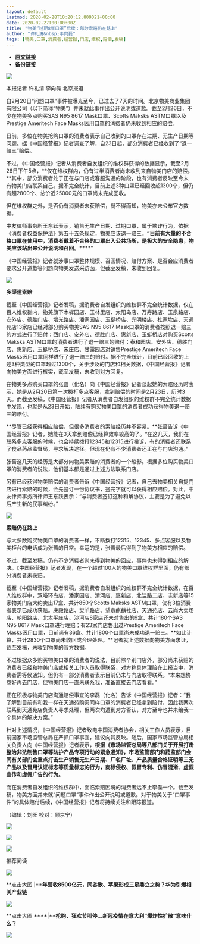 ```yaml
---
layout: default
Lastmod: 2020-02-28T10:20:12.809021+00:00
date: 2020-02-27T00:00:00Z
title: "物美“过期8年口罩”后续：部分索赔仍在路上"
author: "许礼清&nbsp;李向磊"
tags: [物美,口罩,消费者,经营报,门店,维权,赔偿,发稿]
---
```


* [**原文链接**](https://mp.weixin.qq.com/s/uExip1OWbU76LgdYUG5a8w)
* [**备份链接**](http://archive.is/Pu3EC)


![](/images/post/5fdb3f87f44cf8ae08d41ad1e0b84841.jpg)

本报记者 许礼清 李向磊 北京报道

自2月20日“问题口罩”事件被曝光至今，已过去了7天的时间。北京物美商业集团有限公司（以下简称“物美”）并未就此事作出公开说明或道歉。截至2月26日，不少在物美多点购买SAS N95 8617 Mask口罩、Scotts Maksks ASTM口罩以及Prestige Ameritech Face Masks医用口罩的消费者仍未收到相应的赔偿。

日前，多位在物美抢购口罩的消费者表示自己收到的口罩存在过期、无生产日期等问题。据《中国经营报》记者调查了解，自23日起，部分消费者已经收到了“退一赔三”赔偿。

不过，《中国经营报》记者从消费者自发组织的维权群获得的数据显示，截至2月26日下午5点，**仅在维权群内，仍有过半消费者尚未收到来自物美门店的赔偿。**其中，部分消费者处于正在与门店或客服沟通的阶段，也有消费者反映至今未有物美门店联系自己。据不完全统计，目前上述3种口罩已经回收超1300个，但仍有超2800个、总价近25000元的口罩尚未完成回收。

但在维权群之外，是否仍有消费者未获赔偿，尚不得而知，物美亦未公布官方数据。

中友律师事务所王东跃表示，销售无生产日期、过期口罩，属于欺诈行为，依据《消费者权益保护法》第五十五条规定，物美应该退一赔三。**“目前有大量的不合格口罩在使用中，消费者戴着不合格的口罩出入公共场所，是极大的安全隐患，物美应该站出来公开说明和召回。****”**

《中国经营报》记者就涉事口罩整体规模、召回情况、赔付方案、是否会应消费者要求公开道歉等问题向物美发送采访函，但截至发稿，未收到回复。

![](/images/post/bc3576ff279d80264ac4f6d7a60432f9.jpg)

**多渠道索赔**

截至《中国经营报》记者发稿，据消费者自发组织的维权群不完全统计数据，仅在百人维权群内，物美旗下木樨园店、玉林里店、太阳岛店、万寿路店、玉泉路店、安外店、德胜门店、增光路店、潘家园店、玉蜓桥店、光明楼店、杜家坎店、天通苑店13家店已经对部分购买物美SAS N95 8617 Mask口罩的消费者按照退一赔三的方式进行了赔付；西门店、安外店、德胜门店、惠新店、玉蜓桥店对购买Scotts Maksks ASTM口罩的消费者进行了退一赔三的赔付；泰和园店、安外店、德胜门店、惠新店、玉蜓桥店、宋庄店、甘露园店对销售Prestige Ameritech Face Masks医用口罩同样进行了退一赔三的赔付。据不完全统计，目前已经回收的上述3种类型的口罩超过1300个，关于涉及的门店和相关数据，《中国经营报》记者向物美方面进行核实，截至发稿，未收到对方回复。

在物美多点购买口罩的张蔷（化名）向《中国经营报》记者谈起她的索赔经历时表示，她是从2月20日第一次拨打多点客服，拿到赔偿的时间是2月23日，历时3天。而截至发稿，《中国经营报》记者从消费者自发组织的维权群不完全统计数据中发现，也就是从23日开始，陆续有购买物美口罩的消费者成功获得物美退一赔三的赔付。

**尽管已经获得相应赔偿，但很多消费者的索赔经历并不容易。**张蔷告诉《中国经营报》记者，她能在3天拿到赔偿已经算效率较高的了。“在这几天，我们在联系多点客服的时候，也会持续拨打12345和12315进行投诉，有的消费者还联系了食品药品监督局，寻求解决途径。但现在仍有不少消费者还正在与门店沟通。”

张蔷这几天的经历是大部分向物美索赔的消费者的一个缩影。根据多位购买物美口罩的消费者的说法，他们基本都是通过上述方法联系门店。

另有已经获得物美赔偿的消费者告诉《中国经营报》记者，自己去物美相关自提门店进行索赔的时候，会先签订一份协议书，签完字就可以获得相应赔偿。对此，中友律师事务所律师王东跃表示：“与消费者签订这种和解协议，主要是为了避免以后产生新的民事纠纷。”

![](/images/post/bc3576ff279d80264ac4f6d7a60432f9.jpg)

**索赔仍在路上**

与大多数购买物美口罩的消费者一样，不断拨打12315、12345、多点客服以及物美柜台的电话成为张蔷的日常。幸运的是，张蔷最后得到了物美方相应的赔偿。

不过，截至发稿，仍有不少消费者尚未得到物美的回应，事件也未得到相应的解决。《中国经营报》记者发现，在一个超过100人的物美口罩维权群里面，仍有部分消费者未获赔。

截至《中国经营报》记者发稿，据消费者自发组织的维权群不完全统计数据，在百人维权群中，双峪环岛店、潘家园店、清河店、惠新店、北洼路二店、志新店等15家物美门店大约卖出17盒、共计850个Scotts Maksks ASTM口罩，仅有3位消费者表示已成功获赔。庑殿路店、樊羊路店、望京麒麟社店、天通苑店、云岗大卖场店、朝阳路店、北太平庄店、沙河店8家店还未对售出的9盒、共计180个SAS N95 8617 Mask口罩进行理赔；有23家门店售出过Prestige Ameritech Face Masks医用口罩，目前尚有36盒、共计1800个口罩尚未成功退一赔三。**如此计算，共计2830个口罩尚未收回或合理处理。**记者就上述数据向物美方面求证，截至发稿，未收到物美的官方数据。

不过根据众多购买物美口罩的消费者的说法，目前除个别门店外，部分尚未获赔的消费者已经和物美门店或相关工作人员取得联系，对方称具体理赔在上报当中，消费者需等候通知。但仍有一部分消费者表示目前仍未与门店取得联系。“本来想协商好再去门店，但物美门店一直未联系我，准备直接去门店看看。”

正在积极与物美门店沟通赔偿事宜的李磊（化名）告诉《中国经营报》记者：“我了解到目前有和我一样在天通苑购买同样口罩的消费者已经拿到赔付，因此我两次联系到天通苑店负责人寻求处理，但两次均遭到对方否认，对方至今也并未给我一个具体的解决方案。”

针对上述情况，《中国经营报》记者致电中国消费者协会，相关工作人员表示，目前国家市场监管总局在严抓口罩事宜，建议向其反映。随后，国家市场监管总局相关负责人向《中国经营报》记者表示，**根据《市场监管总局等八部门关于开展打击整治非法制售口罩等防护产品专项行动的紧急通知》，市场监管部门和药监部门会同有关部门会重点打击生产销售无生产日期、厂名厂址、产品质量合格证明等三无产品以及冒用认证标志等质量标志的行为，商标侵权、假冒专利、仿冒混淆、虚假宣传和虚假广告的行为。**

而在消费者自发组织的维权群中，面临索赔困境的消费者远不止李磊一个。截至发稿，物美方面并未就“问题口罩”事件作出公开说明或道歉。对于物美关于“口罩事件”的具体赔付后续，《中国经营报》记者将持续关注和跟踪报道。

（编辑：刘旺 校对：颜京宁）

![](/images/post/aa73eda3cc6c8de22b03f6f379c8c839.jpg)  

![](/images/post/47c0e574ea27ef847e2a66a4f04d1784.jpg)

  

![](/images/post/43b7a57fd045be64890b8526d60a1277.jpg)

  

推荐阅读

[![](/images/post/575f7e1072f15b677e269d34557701a2.jpg)](http://mp.weixin.qq.com/s?__biz=MjA5NTMyOTMwMQ==&mid=2651971495&idx=1&sn=6d1cae3008c3bcd276f1931df811e880&chksm=4f3eb8dd784931cb1f364e44b17d997deb04cae0d409f8ad3cab087539d129584e5dd5034460&scene=21#wechat_redirect)

**点击大图 |****年营收8500亿元，同谷歌、苹果形成三足鼎立之势？华为引爆相关产业链**  

  

[![](/images/post/0dfbde3f14e943e540407d880aab7f7e.jpg)](http://mp.weixin.qq.com/s?__biz=MjA5NTMyOTMwMQ==&mid=2651971537&idx=2&sn=4e519d25053ae1cfe06c8c71dbc3b291&chksm=4f3eb8ab784931bda6fa1da2c7a671969a690960454913df67b331309f054fd786170bcb8a10&scene=21#wechat_redirect)

**点击大图 ****|****抢购、狂欢节叫停...新冠疫情在意大利“爆炸性扩散”意味什么？**  

  

![](/images/post/f3501c0a0df0124df45b227b216c07a4.jpg)

